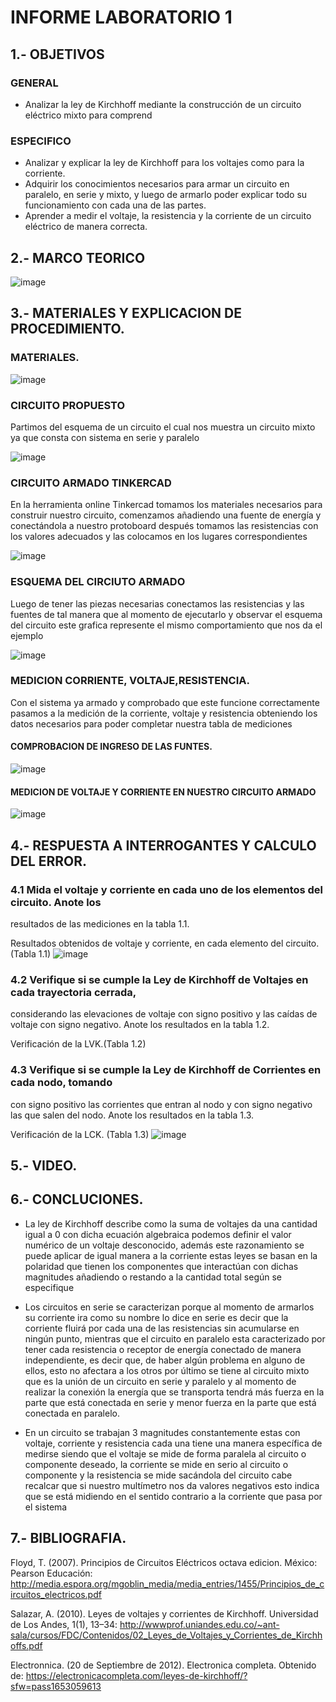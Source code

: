 #  INFORME LABORATORIO 1

## 1.- OBJETIVOS
### GENERAL
- Analizar la ley de Kirchhoff mediante la construcción de un circuito eléctrico mixto para comprend

### ESPECIFICO

- Analizar y explicar la ley de Kirchhoff para los voltajes como para la corriente. 
- Adquirir los conocimientos necesarios para armar un circuito en paralelo, en serie y mixto, y luego de armarlo poder explicar todo su funcionamiento con cada una de las partes. 
- Aprender a medir el voltaje, la resistencia y la corriente de un circuito eléctrico de manera correcta. 

## 2.- MARCO TEORICO

![image](https://user-images.githubusercontent.com/105298935/169536253-122a524e-f4bf-4f37-a4e4-7dc5fed77574.png)

## 3.- MATERIALES Y EXPLICACION DE PROCEDIMIENTO.

### MATERIALES.

![image](https://user-images.githubusercontent.com/105298935/169551997-ea4dd17b-9aa4-4515-a041-f86cd7d1a0a9.png)

### CIRCUITO PROPUESTO

Partimos del esquema de un circuito el cual nos muestra un circuito mixto ya que consta con sistema en serie y paralelo

![image](https://user-images.githubusercontent.com/105298935/169549809-18b2a6dc-e501-4061-a2a6-1b38ad6df0f2.png)

### CIRCUITO ARMADO TINKERCAD
En la herramienta online Tinkercad tomamos los materiales necesarios para construir nuestro circuito, comenzamos añadiendo una fuente de energía y conectándola a nuestro protoboard después tomamos las resistencias con los valores adecuados y las colocamos en los lugares correspondientes

![image](https://user-images.githubusercontent.com/105298935/169551471-4aee1c6d-14c8-4acd-94e2-3f1322218c80.png)
 
### ESQUEMA DEL CIRCIUTO ARMADO
Luego de tener las piezas necesarias conectamos las resistencias y las fuentes de tal manera que al momento de ejecutarlo y observar el esquema del circuito este grafica represente el mismo comportamiento que nos da el ejemplo

![image](https://user-images.githubusercontent.com/105298935/169551567-e39f6364-6b79-45b7-b490-bc40fd0bf6bd.png)

###  MEDICION CORRIENTE, VOLTAJE,RESISTENCIA.
Con el sistema ya armado y comprobado que este funcione correctamente pasamos a la medición de la corriente, voltaje y resistencia obteniendo los datos necesarios para poder completar nuestra tabla de mediciones  

#### COMPROBACION DE INGRESO DE LAS FUNTES.

![image](https://user-images.githubusercontent.com/105298935/169554729-b044d475-d54b-4bb2-9fe1-4c271eb2690a.png)

#### MEDICION DE VOLTAJE Y CORRIENTE EN NUESTRO CIRCUITO ARMADO

![image](https://user-images.githubusercontent.com/105298935/169554954-77c7178c-8203-45d7-b93a-e345d42c4e6d.png)

## 4.- RESPUESTA A INTERROGANTES Y CALCULO DEL ERROR.
### 4.1 Mida el voltaje y corriente en cada uno de los elementos del circuito. Anote los
resultados de las mediciones en la tabla 1.1.

Resultados obtenidos de voltaje y corriente, en cada elemento del circuito. (Tabla 1.1)
![image](https://user-images.githubusercontent.com/105298935/169573399-bb690da0-507a-4068-8b53-4bc092af643f.png)


### 4.2 Verifique si se cumple la Ley de Kirchhoff de Voltajes en cada trayectoria cerrada,
considerando las elevaciones de voltaje con signo positivo y las caídas de voltaje con
signo negativo. Anote los resultados en la tabla 1.2.


Verificación de la LVK.(Tabla 1.2)


### 4.3 Verifique si se cumple la Ley de Kirchhoff de Corrientes en cada nodo, tomando
con signo positivo las corrientes que entran al nodo y con signo negativo las que salen
del nodo. Anote los resultados en la tabla 1.3.

Verificación de la LCK. (Tabla 1.3)
![image](https://user-images.githubusercontent.com/105298935/169572989-7211a1ee-6c74-47ae-be45-1d892b90f81a.png)


## 5.- VIDEO.



## 6.- CONCLUCIONES.
- La  ley de Kirchhoff describe como la suma de voltajes da una cantidad igual a 0 con dicha ecuación algebraica podemos definir el valor numérico de un voltaje desconocido, además este razonamiento se puede aplicar de igual manera a la corriente estas leyes se basan en la polaridad que tienen los componentes que interactúan con dichas magnitudes añadiendo o restando a la cantidad total según se especifique

- Los circuitos en serie se caracterizan porque al momento de armarlos su corriente ira como su nombre lo dice en serie es decir que la corriente fluirá por cada una de las resistencias sin acumularse en ningún punto, mientras que el circuito en paralelo esta caracterizado por tener cada resistencia o receptor de energía conectado de manera independiente, es decir que, de haber algún problema en alguno de ellos, esto no afectara a los otros por último se tiene al circuito mixto que es la unión de un circuito en serie y paralelo y al momento de realizar la conexión la energía que se transporta tendrá más fuerza en la parte que está conectada en serie y menor fuerza en la parte que está conectada en paralelo.

- En un circuito se trabajan 3 magnitudes constantemente estas con voltaje, corriente y resistencia cada una tiene una manera específica de medirse siendo que el voltaje se mide de forma paralela al circuito o componente deseado, la corriente se mide en serio al circuito o componente y la resistencia se mide sacándola del circuito cabe recalcar que si nuestro multímetro nos da valores negativos esto indica que se está midiendo en el sentido contrario a la corriente que pasa por el sistema 






## 7.- BIBLIOGRAFIA.

Floyd, T. (2007). Principios de Circuitos Eléctricos octava edicion. México: Pearson Educación: http://media.espora.org/mgoblin_media/media_entries/1455/Principios_de_circuitos_electricos.pdf

Salazar, A. (2010). Leyes de voltajes y corrientes de Kirchhoff. Universidad de Los Andes, 1(1), 13–34: 
http://wwwprof.uniandes.edu.co/~ant-sala/cursos/FDC/Contenidos/02_Leyes_de_Voltajes_y_Corrientes_de_Kirchhoffs.pdf

Electronnica. (20 de Septiembre de 2012). Electronica completa. Obtenido de: 
https://electronicacompleta.com/leyes-de-kirchhoff/?sfw=pass1653059613





